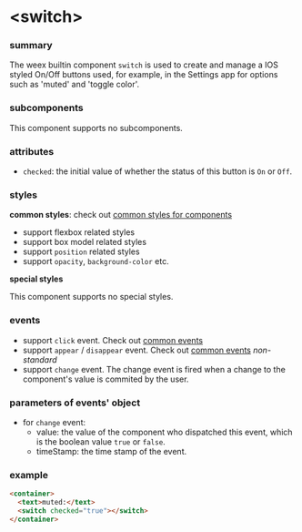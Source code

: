 # &lt;switch&gt;

### summary

The weex builtin component `switch` is used to create and manage a IOS styled On/Off buttons used, for example, in the Settings app for options such as 'muted' and 'toggle color'.

### subcomponents

This component supports no subcomponents.

### attributes

- `checked`: the initial value of whether the status of this button is `On` or `Off`.

### styles

**common styles**: check out [common styles for components](/references/common-style.md)

- support flexbox related styles
- support box model related styles
- support ``position`` related styles
- support ``opacity``, ``background-color`` etc.

**special styles**

This component supports no special styles.

### events

- support `click` event. Check out [common events](/references/common-event.md)
- support `appear` / `disappear` event. Check out [common events](/references/common-event.md) *non-standard*
- support `change` event. The change event is fired when a change to the component's value is commited by the user.

### parameters of events' object

- for ``change`` event:
  - value: the value of the component who dispatched this event, which is the boolean value ``true`` or ``false``.
  - timeStamp: the time stamp of the event.

### example

```html
<container>
  <text>muted:</text>
  <switch checked="true"></switch>
</container>
```
